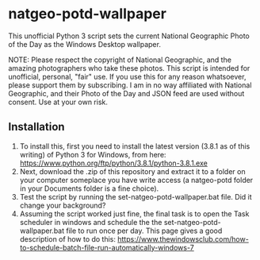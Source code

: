 # natgeo-potd-wallpaper
This unofficial Python 3 script sets the current National Geographic Photo of the Day as the Windows Desktop wallpaper.

NOTE: Please respect the copyright of National Geographic, and the amazing photographers who take these photos. 
This script is intended for unofficial, personal, "fair" use. If you use this for any reason whatsoever, please support them by subscribing.
I am in no way affiliated with National Geographic, and their Photo of the Day and JSON feed are used without consent. 
Use at your own risk.

## Installation
1. To install this, first you need to install the latest version (3.8.1 as of this writing) of Python 3 for Windows, from here:
https://www.python.org/ftp/python/3.8.1/python-3.8.1.exe
2. Next, download the .zip of this repository and extract it to a folder on your computer someplace you have write access (a natgeo-potd folder in your Documents folder is a fine choice).
3. Test the script by running the set-natgeo-potd-wallpaper.bat file.  Did it change your background?
4. Assuming the script worked just fine, the final task is to open the Task scheduler in windows and schedule the the set-natgeo-potd-wallpaper.bat file to run once per day. This page gives a good description of how to do this:
https://www.thewindowsclub.com/how-to-schedule-batch-file-run-automatically-windows-7
